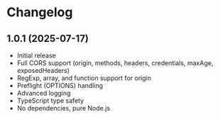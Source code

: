 # Changelog

## 1.0.1 (2025-07-17)

- Initial release
- Full CORS support (origin, methods, headers, credentials, maxAge, exposedHeaders)
- RegExp, array, and function support for origin
- Preflight (OPTIONS) handling
- Advanced logging
- TypeScript type safety
- No dependencies, pure Node.js
